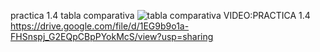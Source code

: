 practica 1.4
tabla comparativa
<img src="https://github.com/RODRIGO-APOLINAR/informatica/blob/main/im%C3%A1genes/tabla%20comparativa.jpg?raw=true" alt="tabla comparativa" width="PORCENTAJE DE ANCHO %100"/>
VIDEO:PRACTICA 1.4 
https://drive.google.com/file/d/1EG9b9o1a-FHSnspj_G2EQpCBpPYokMcS/view?usp=sharing

